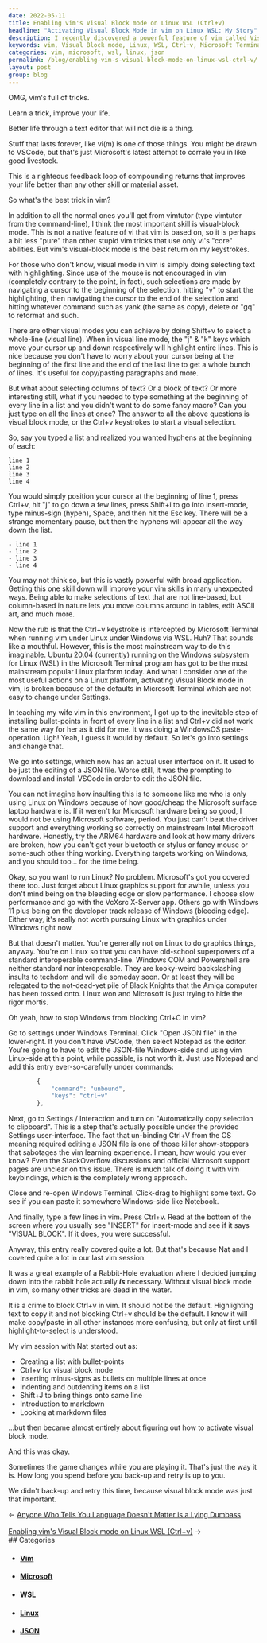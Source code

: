 ```yaml
---
date: 2022-05-11
title: Enabling vim's Visual Block mode on Linux WSL (Ctrl+v)
headline: "Activating Visual Block Mode in vim on Linux WSL: My Story"
description: I recently discovered a powerful feature of vim called Visual Block mode, which allows you to quickly add text to multiple lines. However, this feature wasn't available in the Microsoft Terminal program when running vim under Linux in Windows via WSL. After a few steps, I was determined to figure out how to activate this feature and eventually succeeded. Learn how I overcame the challenge and how you can activate Visual Block mode in vim.
keywords: vim, Visual Block mode, Linux, WSL, Ctrl+v, Microsoft Terminal, Windows, VSCode, JSON, Linux on Windows, VcXsrc X-Server, markdown, files, game, activate
categories: vim, microsoft, wsl, linux, json
permalink: /blog/enabling-vim-s-visual-block-mode-on-linux-wsl-ctrl-v/
layout: post
group: blog
---
```



OMG, vim's full of tricks.

Learn a trick, improve your life.

Better life through a text editor that will not die is a thing.

Stuff that lasts forever, like vi(m) is one of those things. You might be drawn
to VSCode, but that's just Microsoft's latest attempt to corrale you in like
good livestock.

This is a righteous feedback loop of compounding returns that improves your
life better than any other skill or material asset.

So what's the best trick in vim?

In addition to all the normal ones you'll get from vimtutor (type vimtutor from
the command-line), I think the most important skill is visual-block mode. This
is not a native feature of vi that vim is based on, so it is perhaps a bit less
"pure" than other stupid vim tricks that use only vi's "core" abilities. But
vim's visual-block mode is the best return on my keystrokes.

For those who don't know, visual mode in vim is simply doing selecting text
with highlighting. Since use of the mouse is not encouraged in vim (completely
contrary to the point, in fact), such selections are made by navigating a
cursor to the beginning of the selection, hitting "v" to start the
highlighting, then navigating the cursor to the end of the selection and
hitting whatever command such as yank (the same as copy), delete or "gq" to
reformat and such.

There are other visual modes you can achieve by doing Shift+v to select a
whole-line (visual line). When in visual line mode, the "j" & "k" keys which
move your cursor up and down respectively will highlight entire lines. This is
nice because you don't have to worry about your cursor being at the beginning
of the first line and the end of the last line to get a whole bunch of lines.
It's useful for copy/pasting paragraphs and more.

But what about selecting columns of text? Or a block of text? Or more
interesting still, what if you needed to type something at the beginning of
every line in a list and you didn't want to do some fancy macro? Can you just
type on all the lines at once? The answer to all the above questions is visual
block mode, or the Ctrl+v keystrokes to start a visual selection.

So, say you typed a list and realized you wanted hyphens at the beginning of
each:

    line 1
    line 2
    line 3
    line 4

You would simply position your cursor at the beginning of line 1, press Ctrl+v,
hit "j" to go down a few lines, press Shift+i to go into insert-mode, type
minus-sign (hypen), Space, and then hit the Esc key. There will be a strange
momentary pause, but then the hyphens will appear all the way down the list.

    - line 1
    - line 2
    - line 3
    - line 4

You may not think so, but this is vastly powerful with broad application.
Getting this one skill down will improve your vim skills in many unexpected
ways. Being able to make selections of text that are not line-based, but
column-based in nature lets you move columns around in tables, edit ASCII art,
and much more.

Now the rub is that the Ctrl+v keystroke is intercepted by Microsoft Terminal
when running vim under Linux under Windows via WSL. Huh? That sounds like a
mouthful. However, this is the most mainstream way to do this imaginable.
Ubuntu 20.04 (currently) running on the Windows subsystem for Linux (WSL) in
the Microsoft Terminal program has got to be the most mainstream popular Linux
platform today. And what I consider one of the most useful actions on a Linux
platform, activating Visual Block mode in vim, is broken because of the
defaults in Microsoft Terminal which are not easy to change under Settings.

In teaching my wife vim in this environment, I got up to the inevitable step of
installing bullet-points in front of every line in a list and Ctrl+v did not
work the same way for her as it did for me. It was doing a WindowsOS
paste-operation. Ugh! Yeah, I guess it would by default. So let's go into
settings and change that.

We go into settings, which now has an actual user interface on it. It used to
be just the editing of a JSON file. Worse still, it was the prompting to
download and install VSCode in order to edit the JSON file.

You can not imagine how insulting this is to someone like me who is only using
Linux on Windows because of how good/cheap the Microsoft surface laptop
hardware is. If it weren't for Microsoft hardware being so good, I would not be
using Microsoft software, period. You just can't beat the driver support and
everything working so correctly on mainstream Intel Microsoft hardware.
Honestly, try the ARM64 hardware and look at how many drivers are broken, how
you can't get your bluetooth or stylus or fancy mouse or some-such other thing
working. Everything targets working on Windows, and you should too... for the
time being.

Okay, so you want to run Linux? No problem. Microsoft's got you covered there
too. Just forget about Linux graphics support for awhile, unless you don't mind
being on the bleeding edge or slow performance. I choose slow performance and
go with the VcXsrc X-Server app. Others go with Windows 11 plus being on the
developer track release of Windows (bleeding edge). Either way, it's really not
worth pursuing Linux with graphics under Windows right now.

But that doesn't matter. You're generally not on Linux to do graphics things,
anyway. You're on Linux so that you can have old-school superpowers of a
standard interoperable command-line. Windows COM and Powershell are neither
standard nor interoperable. They are kooky-weird backslashing insults to
techdom and will die someday soon. Or at least they will be relegated to the
not-dead-yet pile of Black Knights that the Amiga computer has been tossed
onto. Linux won and Microsoft is just trying to hide the rigor mortis.

Oh yeah, how to stop Windows from blocking Ctrl+C in vim?

Go to settings under Windows Terminal. Click "Open JSON file" in the
lower-right. If you don't have VSCode, then select Notepad as the editor.
You're going to have to edit the JSON-file Windows-side and using vim
Linux-side at this point, while possible, is not worth it. Just use Notepad and
add this entry ever-so-carefully under commands:

```javascript
        {
            "command": "unbound",
            "keys": "ctrl+v"
        },
```

Next, go to Settings / Interaction and turn on "Automatically copy selection to
clipboard". This is a step that's actually possible under the provided Settings
user-interface. The fact that un-binding Ctrl+V from the OS meaning required
editing a JSON file is one of those killer show-stoppers that sabotages the vim
learning experience. I mean, how would you ever know? Even the StackOverflow
discussions and official Microsoft support pages are unclear on this issue.
There is much talk of doing it with vim keybindings, which is the completely
wrong approach.

Close and re-open Windows Terminal. Click-drag to highlight some text. Go see
if you can paste it somewhere Windows-side like Notebook.

And finally, type a few lines in vim. Press Ctrl+v. Read at the bottom of the
screen where you usually see "INSERT" for insert-mode and see if it says
"VISUAL BLOCK". If it does, you were successful.

Anyway, this entry really covered quite a lot. But that's because Nat and I
covered quite a lot in our last vim session.

It was a great example of a Rabbit-Hole evaluation where I decided jumping down
into the rabbit hole actually ***is*** necessary. Without visual block mode in
vim, so many other tricks are dead in the water.

It is a crime to block Ctrl+v in vim. It should not be the default.
Highlighting text to copy it and not blocking Ctrl+v should be the default. I
know it will make copy/paste in all other instances more confusing, but only at
first until highlight-to-select is understood.

My vim session with Nat started out as:

- Creating a list with bullet-points
- Ctrl+v for visual block mode
- Inserting minus-signs as bullets on multiple lines at once
- Indenting and outdenting items on a list
- Shift+J to bring things onto same line
- Introduction to markdown
- Looking at markdown files

...but then became almost entirely about figuring out how to activate visual
block mode.

And this was okay.

Sometimes the game changes while you are playing it. That's just the way it is.
How long you spend before you back-up and retry is up to you.

We didn't back-up and retry this time, because visual block mode was just that
important.

<div class="arrow-links"><div class="post-nav-prev"><span class="arrow">&larr;&nbsp;</span><a href="/blog/anyone-who-tells-you-language-doesn-t-matter-is-a-lying-dumbass/">Anyone Who Tells You Language Doesn't Matter is a Lying Dumbass</a></div> &nbsp; <div class="post-nav-next"><a href="/blog/enabling-vim-s-visual-block-mode-on-linux-wsl-ctrl-v/">Enabling vim's Visual Block mode on Linux WSL (Ctrl+v)</a><span class="arrow">&nbsp;&rarr;</span></div></div>
## Categories

<ul>
<li><h4><a href='/vim/'>Vim</a></h4></li>
<li><h4><a href='/microsoft/'>Microsoft</a></h4></li>
<li><h4><a href='/wsl/'>WSL</a></h4></li>
<li><h4><a href='/linux/'>Linux</a></h4></li>
<li><h4><a href='/json/'>JSON</a></h4></li></ul>